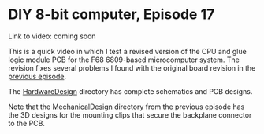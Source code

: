 # DIY 8-bit computer, Episode 17

Link to video: coming soon

This is a quick video in which I test a revised version of the
CPU and glue logic module PCB for the F68 6809-based microcomputer system.
The revision fixes several problems I found with the original board
revision in the [previous episode](../Episode16).

The [HardwareDesign](HardwareDesign) directory has complete schematics and
PCB designs.

Note that the [MechanicalDesign](../Episode16/MechanicalDesign) directory from
the previous episode has the 3D designs for the mounting clips that secure the
backplane connector to the PCB.

